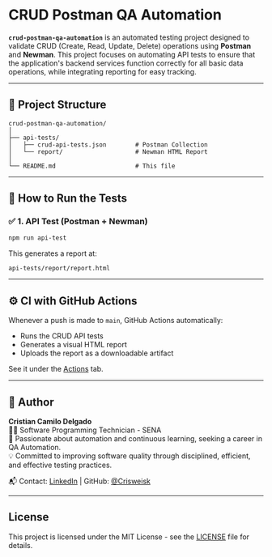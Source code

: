 
# CRUD Postman QA Automation 

**`crud-postman-qa-automation`** is an automated testing project designed to validate CRUD (Create, Read, Update, Delete) operations using **Postman** and **Newman**. This project focuses on automating API tests to ensure that the application's backend services function correctly for all basic data operations, while integrating reporting for easy tracking.

---

## 📁 Project Structure

```
crud-postman-qa-automation/
│
├── api-tests/
│   ├── crud-api-tests.json        # Postman Collection
│   └── report/                    # Newman HTML Report
│
└── README.md                      # This file
```

---

## 🚀 How to Run the Tests

### ✅ 1. API Test (Postman + Newman)

```bash
npm run api-test
```

This generates a report at:

```
api-tests/report/report.html
```

---

## ⚙️ CI with GitHub Actions

Whenever a push is made to `main`, GitHub Actions automatically:

- Runs the CRUD API tests
- Generates a visual HTML report
- Uploads the report as a downloadable artifact

See it under the [Actions](https://github.com/Hyokenhi/crud-postman-qa-automation/actions) tab.

---

## 👤 Author

**Cristian Camilo Delgado**  
👨‍💻 Software Programming Technician - SENA  
🚀 Passionate about automation and continuous learning, seeking a career in QA Automation.  
💡 Committed to improving software quality through disciplined, efficient, and effective testing practices.

📬 Contact: [LinkedIn](https://www.linkedin.com/in/Hyokenhi/) | GitHub: [@Crisweisk](https://github.com/Hyokenhi)

---

## License

This project is licensed under the MIT License - see the [LICENSE](LICENSE) file for details.
